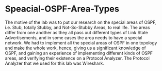 # Speacial-OSPF-Area-Types
The motive of the lab was to put our research on the special areas of OSPF, i.e. Stub, totally Stubby, and Not-So-Stubby Areas, to real life. The areas differ from one another as they all pass out different types of Link State Advertisements, and in some cases the area needs to have a special network. We had to implement all the special areas of OSPF in one topology and make the whole work, hence, giving us a significant knowledge of OSPF, and gaining an experience of implementing different kinds of OSPF areas, and verifying their existence on a Protocol Analyzer. The Protocol Analyzer that we used for this lab was Wireshark.
